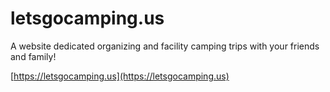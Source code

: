 # letsgocamping.us

A website dedicated organizing and facility camping trips with your friends and family!

[https://letsgocamping.us](https://letsgocamping.us)